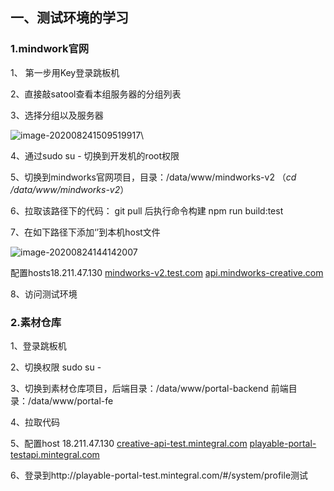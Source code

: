## 一、测试环境的学习

### 1.mindwork官网

1、 第一步用Key登录跳板机

2、直接敲satool查看本组服务器的分组列表

3、选择分组以及服务器

![image-20200824150951991](C:\Users\Administrator\AppData\Roaming\Typora\typora-user-images\image-20200824150951991.png)7\

4、通过sudo su - 切换到开发机的root权限

5、切换到mindworks官网项目，目录：/data/www/mindworks-v2  （*cd /data/www/mindworks-v2*）

6、拉取该路径下的代码： git pull 后执行命令构建 npm run build:test

7、在如下路径下添加‘’到本机host文件

![image-20200824144142007](C:\Users\Administrator\AppData\Roaming\Typora\typora-user-images\image-20200824144142007.png)

配置hosts18.211.47.130 [mindworks-v2.test.com](http://mindworks-v2.test.com/) [api.mindworks-creative.com](http://api.mindworks-creative.com/)

8、访问测试环境

### 2.素材仓库

1、登录跳板机

2、切换权限 sudo su -

3、切换到素材仓库项目，后端目录：/data/www/portal-backend 前端目录：/data/www/portal-fe

4、拉取代码

5、配置host 18.211.47.130 [creative-api-test.mintegral.com](http://creative-api-test.mintegral.com/) [playable-portal-testapi.mintegral.com](http://playable-portal-testapi.mintegral.com/)

6、登录到http://playable-portal-test.mintegral.com/#/system/profile测试




